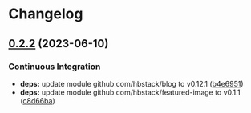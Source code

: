 # Changelog

## [0.2.2](https://github.com/hbstack/blog/compare/modules/featured-image/v0.2.1...modules/featured-image/v0.2.2) (2023-06-10)


### Continuous Integration

* **deps:** update module github.com/hbstack/blog to v0.12.1 ([b4e6951](https://github.com/hbstack/blog/commit/b4e695188f04c8f78175af78500750f396db1045))
* **deps:** update module github.com/hbstack/featured-image to v0.1.1 ([c8d66ba](https://github.com/hbstack/blog/commit/c8d66baa658c6045c13348499001244c20609e40))
